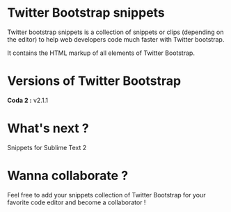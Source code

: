 # Twitter Bootstrap snippets

Twitter bootstrap snippets is a collection of snippets or clips (depending on the editor) to help web developers code much faster with Twitter bootstrap.

It contains the HTML markup of all elements of Twitter Bootstrap.


# Versions of Twitter Bootstrap

**Coda 2 :** v2.1.1


# What's next ?

Snippets for Sublime Text 2


# Wanna collaborate ?

Feel free to add your snippets collection of Twitter Bootstrap for your favorite code editor and become a collaborator !